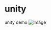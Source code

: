 # unity
unity demo
![Image](https://github.com/user-attachments/assets/871c615f-b128-4fe9-85d2-4dfb291a53f3)
